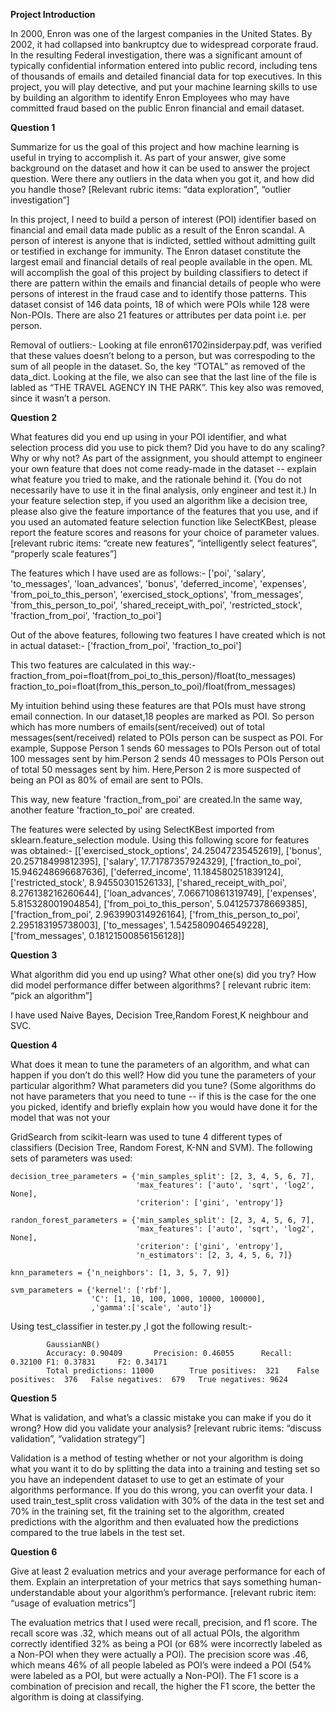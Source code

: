 **Project Introduction**

In 2000, Enron was one of the largest companies in the United States. By 2002, it had collapsed into bankruptcy due to widespread corporate fraud. In the resulting Federal investigation, there was a significant amount of typically confidential information entered into public record, including tens of thousands of emails and detailed financial data for top executives.
In this project, you will play detective, and put your machine learning skills to use by building an algorithm to identify Enron Employees who may have committed fraud based on the public Enron financial and email dataset.

**Question 1**

Summarize for us the goal of this project and how machine learning is useful in trying to accomplish it. As part of your answer, give some background on the dataset and how it can be used to answer the project question. Were there any outliers in the data when you got it, and how did you handle those? [Relevant rubric items: “data exploration”, “outlier investigation”]

In this project, I need to build a person of interest (POI) identifier based on financial and email data made public as a result of the Enron scandal. A person of interest is anyone that is indicted, settled without admitting guilt or testified in exchange for immunity. The Enron dataset constitute the largest email and financial details of real people available in the open. ML will accomplish the goal of this project by building classifiers to detect if there are pattern within the emails and financial details of people who were persons of interest in the fraud case and to identify those patterns. This dataset consist of 146 data points, 18 of which were POIs while 128 were Non-POIs. There are also 21 features or attributes per data point i.e. per person.

Removal of outliers:-
Looking at file enron61702insiderpay.pdf, was verified that these values doesn’t belong to a person, but was correspoding to the sum of all people in the dataset. So, the key “TOTAL” as removed of the data_dict. Looking at the file, we also can see that the last line of the file is labled as “THE TRAVEL AGENCY IN THE PARK”. This key also was removed, since it wasn’t a person.


**Question 2**

What features did you end up using in your POI identifier, and what selection process did you use to pick them? Did you have to do any scaling? Why or why not? As part of the assignment, you should attempt to engineer your own feature that does not come ready-made in the dataset -- explain what feature you tried to make, and the rationale behind it. (You do not necessarily have to use it in the final analysis, only engineer and test it.) In your feature selection step, if you used an algorithm like a decision tree, please also give the feature importance of the features that you use, and if you used an automated feature selection function like SelectKBest, please report the feature scores and reasons for your choice of parameter values. [relevant rubric items: “create new features”, “intelligently select features”, “properly scale features”]

The features which I have used are as follows:-
['poi', 'salary', 'to_messages', 'loan_advances', 'bonus', 'deferred_income', 'expenses', 'from_poi_to_this_person', 'exercised_stock_options', 'from_messages', 'from_this_person_to_poi', 'shared_receipt_with_poi', 'restricted_stock', 'fraction_from_poi', 'fraction_to_poi']

Out of the above features, following two features I have created which is not in actual dataset:-
['fraction_from_poi', 'fraction_to_poi']

This two features are calculated in this way:-
fraction_from_poi=float(from_poi_to_this_person)/float(to_messages)
fraction_to_poi=float(from_this_person_to_poi)/float(from_messages)

My intuition behind using these features are that POIs must have strong email connection. In our dataset,18 peoples are marked as POI. So person which has more numbers of emails(sent/received) out of total messages(sent/received) related to POIs person can be suspect as POI.
For example, Suppose Person 1 sends 60 messages to POIs Person out of total 100 messages sent by him.Person 2 sends 40 messages to POIs Person out of total 50 messages sent by him.
Here,Person 2 is more suspected of being an POI as 80% of email are sent to POIs.

This way, new feature 'fraction_from_poi' are created.In the same way, another feature 'fraction_to_poi' are created.

The features were selected by using SelectKBest imported from sklearn.feature_selection module. Using this following score for features was obtained:-
[['exercised_stock_options', 24.25047235452619], ['bonus', 20.25718499812395], ['salary', 17.71787357924329], ['fraction_to_poi', 15.946248696687636], ['deferred_income', 11.184580251839124], ['restricted_stock', 8.94550301526133], ['shared_receipt_with_poi', 8.276138216260644], ['loan_advances', 7.066710861319749], ['expenses', 5.815328001904854], ['from_poi_to_this_person', 5.041257378669385], ['fraction_from_poi', 2.963990314926164], ['from_this_person_to_poi', 2.295183195738003], ['to_messages', 1.5425809046549228], ['from_messages', 0.18121500856156128]]


**Question 3**

What algorithm did you end up using? What other one(s) did you try? How did model performance differ between algorithms? [ relevant rubric item: “pick an algorithm”]

I have used Naive Bayes, Decision Tree,Random Forest,K neighbour and SVC.

**Question 4**

What does it mean to tune the parameters of an algorithm, and what can happen if you don’t do this well? How did you tune the parameters of your particular algorithm? What parameters did you tune? (Some algorithms do not have parameters that you need to tune -- if this is the case for the one you picked, identify and briefly explain how you would have done it for the model that was not your

GridSearch from scikit-learn was used to tune 4 different types of classifiers (Decision Tree, Random Forest, K-NN and SVM). The following sets of parameters was used:
```
decision_tree_parameters = {'min_samples_split': [2, 3, 4, 5, 6, 7],
                            'max_features': ['auto', 'sqrt', 'log2', None],
                            'criterion': ['gini', 'entropy']}

randon_forest_parameters = {'min_samples_split': [2, 3, 4, 5, 6, 7],
                            'max_features': ['auto', 'sqrt', 'log2', None],
                            'criterion': ['gini', 'entropy'],
                            'n_estimators': [2, 3, 4, 5, 6, 7]}

knn_parameters = {'n_neighbors': [1, 3, 5, 7, 9]}

svm_parameters = {'kernel': ['rbf'], 
                  'C': [1, 10, 100, 1000, 10000, 100000],
				  ,'gamma':['scale', 'auto']}
```
Using test_classifier in tester.py ,I got the following result:-
```
        GaussianNB()
        Accuracy: 0.90409       Precision: 0.46055      Recall: 0.32100 F1: 0.37831     F2: 0.34171
        Total predictions: 11000        True positives:  321    False positives:  376   False negatives:  679   True negatives: 9624	
```
**Question 5**

What is validation, and what’s a classic mistake you can make if you do it wrong? How did you validate your analysis? [relevant rubric items: “discuss validation”, “validation strategy”]

Validation is a method of testing whether or not your algorithm is doing what you want it to do by splitting the data into a training and testing set so you have an independent dataset to use to get an estimate of your algorithms performance. If you do this wrong, you can overfit your data. I used train_test_split cross validation with 30% of the data in the test set and 70% in the training set, fit the training set to the algorithm, created predictions with the algorithm and then evaluated how the predictions compared to the true labels in the test set.


**Question 6**

Give at least 2 evaluation metrics and your average performance for each of them. Explain an interpretation of your metrics that says something human-understandable about your algorithm’s performance. [relevant rubric item: “usage of evaluation metrics”]

The evaluation metrics that I used were recall, precision, and f1 score. The recall score was .32, which means out of all actual POIs, the algorithm correctly identified 32% as being a POI (or 68% were incorrectly labeled as a Non-POI when they were actually a POI). The precision score was .46, which means 46% of all people labeled as POI’s were indeed a POI (54% were labeled as a POI, but were actually a Non-POI). The F1 score is a combination of precision and recall, the higher the F1 score, the better the algorithm is doing at classifying.





